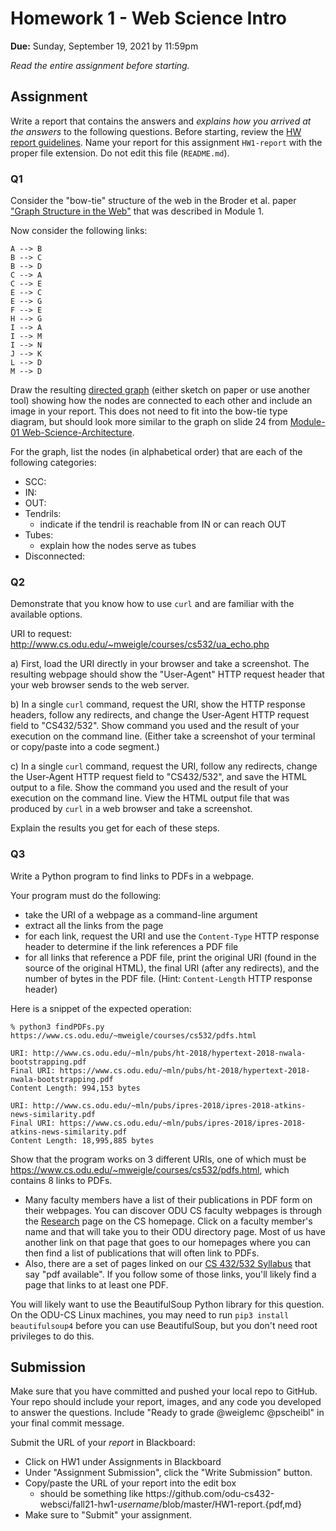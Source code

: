 # Homework 1 - Web Science Intro
**Due:** Sunday, September 19, 2021 by 11:59pm
 
*Read the entire assignment before starting.*

## Assignment

Write a report that contains the answers and *explains how you arrived at the answers* to the following questions. Before starting, review the [HW report guidelines](https://github.com/odu-cs432-websci/public/blob/main/fall21/getting-started/reports.md).  Name your report for this assignment `HW1-report` with the proper file extension.  Do not edit this file (`README.md`).

### Q1
Consider the "bow-tie" structure of the web in the Broder et al. paper ["Graph Structure in the Web"](http://snap.stanford.edu/class/cs224w-readings/broder00bowtie.pdf) that was described in Module 1. 

Now consider the following links:

```text
A --> B
B --> C
B --> D
C --> A
C --> E
E --> C
E --> G
F --> E
H --> G
I --> A
I --> M
I --> N
J --> K
L --> D
M --> D
```

Draw the resulting [directed graph](https://en.wikipedia.org/wiki/Directed_graph) (either sketch on paper or use another tool) showing how the nodes are connected to each other and include an image in your report.  This does not need to fit into the bow-tie type diagram, but should look more similar to the graph on slide 24 from [Module-01 Web-Science-Architecture](https://docs.google.com/presentation/d/178GkNtFAPB5fzs1D-wdCnlOdbcTyhpAIz_wKxVUaHVk/edit#slide=id.ga9773ac230_0_799).

For the graph, list the nodes (in alphabetical order) that are each of the following categories:
* SCC: 
* IN: 
* OUT: 
* Tendrils: 
    * indicate if the tendril is reachable from IN or can reach OUT
* Tubes: 
    * explain how the nodes serve as tubes
* Disconnected:
    
    
### Q2
Demonstrate that you know how to use `curl` and are familiar with the available options.

URI to request: http://www.cs.odu.edu/~mweigle/courses/cs532/ua_echo.php

a) First, load the URI directly in your browser and take a screenshot.  The resulting webpage should show the "User-Agent" HTTP request header that your web browser sends to the web server.

b) In a single `curl` command, request the URI, show the HTTP response headers, follow any redirects, and change the User-Agent HTTP request field to "CS432/532".  Show command you used and the result of your execution on the command line.  (Either take a screenshot of your terminal or copy/paste into a code segment.)

c) In a single `curl` command, request the URI, follow any redirects, change the User-Agent HTTP request field to "CS432/532", and save the HTML output to a file.  Show the command you used and the result of your execution on the command line. View the HTML output file that was produced by `curl` in a web browser and take a screenshot.

Explain the results you get for each of these steps.


### Q3
Write a Python program to find links to PDFs in a webpage.

Your program must do the following:
* take the URI of a webpage as a command-line argument
* extract all the links from the page
* for each link, request the URI and use the `Content-Type` HTTP response header to determine if the link references a PDF file 
* for all links that reference a PDF file, print the original URI (found in the source of the original HTML), the final URI (after any redirects), and the number of bytes in the PDF file. (Hint: `Content-Length` HTTP response header)

Here is a snippet of the expected operation:

```
% python3 findPDFs.py https://www.cs.odu.edu/~mweigle/courses/cs532/pdfs.html

URI: http://www.cs.odu.edu/~mln/pubs/ht-2018/hypertext-2018-nwala-bootstrapping.pdf
Final URI: https://www.cs.odu.edu/~mln/pubs/ht-2018/hypertext-2018-nwala-bootstrapping.pdf
Content Length: 994,153 bytes

URI: http://www.cs.odu.edu/~mln/pubs/ipres-2018/ipres-2018-atkins-news-similarity.pdf
Final URI: https://www.cs.odu.edu/~mln/pubs/ipres-2018/ipres-2018-atkins-news-similarity.pdf
Content Length: 18,995,885 bytes
```

Show that the program works on 3 different URIs, one of which must be https://www.cs.odu.edu/~mweigle/courses/cs532/pdfs.html, which contains 8 links to PDFs. 
* Many faculty members have a list of their publications in PDF form on their webpages.  You can discover ODU CS faculty webpages is through the [Research](https://odu.edu/compsci/research) page on the CS homepage. Click on a faculty member's name and that will take you to their ODU directory page.  Most of us have another link on that page that goes to our homepages where you can then find a list of publications that will often link to PDFs. 
* Also, there are a set of pages linked on our [CS 432/532 Syllabus](https://github.com/odu-cs432-websci/public/blob/main/fall21/syllabus.md) that say "pdf available".  If you follow some of those links, you'll likely find a page that links to at least one PDF.

You will likely want to use the BeautifulSoup Python library for this question. On the ODU-CS Linux machines, you may need to run ``pip3 install beautifulsoup4`` before you can use BeautifulSoup, but you don't need root privileges to do this.

## Submission

Make sure that you have committed and pushed your local repo to GitHub.  Your repo should include your report, images, and any code you developed to answer the questions.  Include "Ready to grade @weiglemc @pscheibl" in your final commit message. 

Submit the URL of your *report* in Blackboard:

* Click on HW1 under Assignments in Blackboard
* Under "Assignment Submission", click the "Write Submission" button.
* Copy/paste the URL of your report into the edit box
  * should be something like https<nolink>://github.com/odu-cs432-websci/fall21-hw1-*username*/blob/master/HW1-report.{pdf,md}
* Make sure to "Submit" your assignment.

